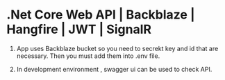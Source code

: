 # .Net Core Web API | Backblaze | Hangfire | JWT | SignalR

1) App uses Backblaze bucket so you need to secrekt key and id that are necessary. Then you must add them into .env file. 

2) In development environment , swagger ui can be used to check API. 

